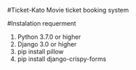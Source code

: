 #Ticket-Kato
Movie ticket booking system

#Instalation requerment 
1. Python 3.7.0 or higher 
2. Django 3.0 or higher
3. pip install pillow
4. pip install django-crispy-forms
